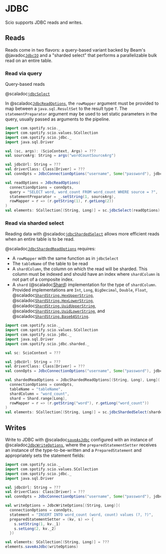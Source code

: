 # JDBC

Scio supports JDBC reads and writes.

## Reads

Reads come in two flavors: a query-based variant backed by Beam's @javadoc[`JdbcIO`](org.apache.beam.sdk.io.jdbc.JdbcIO) and a "sharded select" that performs a parallelizable bulk read on an entire table.

### Read via query

Query-based reads 

@scaladoc[`jdbcSelect`](com.spotify.scio.jdbc.syntax.JdbcScioContextOps#jdbcSelect[T](readOptions:com.spotify.scio.jdbc.JdbcReadOptions[T])(implicitevidence$1:scala.reflect.ClassTag[T],implicitevidence$2:com.spotify.scio.coders.Coder[T]):com.spotify.scio.values.SCollection[T])

In @scaladoc[`JdbcReadOptions`](com.spotify.scio.jdbc.JdbcReadOptions), the `rowMapper` argument must be provided to map between a `java.sql.ResultSet` to the result type `T`. The `statementPreparator` argument may be used to set static parameters in the query, usually passed as arguments to the pipeline.

```scala mdoc:compile-only
import com.spotify.scio._
import com.spotify.scio.values.SCollection
import com.spotify.scio.jdbc._
import java.sql.Driver

val (sc, args): (ScioContext, Args) = ???
val sourceArg: String = args("wordCountSourceArg")

val jdbcUrl: String = ???
val driverClass: Class[Driver] = ???
val connOpts = JdbcConnectionOptions("username", Some("password"), jdbcUrl, driverClass)

val readOptions = JdbcReadOptions(
  connectionOptions = connOpts,
  query = "SELECT word, word_count FROM word_count WHERE source = ?",
  statementPreparator = _.setString(1, sourceArg),
  rowMapper = r => (r.getString(1), r.getLong(2))
)
val elements: SCollection[(String, Long)] = sc.jdbcSelect(readOptions)
```

### Read via sharded select

Reading data with @scaladoc[`jdbcShardedSelect`](com.spotify.scio.jdbc.syntax.JdbcScioContextOps#jdbcShardedSelect[T,S](readOptions:com.spotify.scio.jdbc.sharded.JdbcShardedReadOptions[T,S])(implicitevidence$3:com.spotify.scio.coders.Coder[T]):com.spotify.scio.values.SCollection[T]) allows more efficient reads when an entire table is to be read.

@scaladoc[`JdbcShardedReadOptions`](com.spotify.scio.jdbc.sharded.JdbcShardedReadOptions) requires:

* A `rowMapper` with the same function as in `jdbcSelect`
* The `tableName` of the table to be read
* A `shardColumn`, the column on which the read will be sharded. This column must be indexed and should have an index where `shardColumn` is not part of a composite index.
* A `shard` (@scaladoc[Shard](com.spotify.scio.jdbc.sharded.Shard$)) implementation for the type of `shardColumn`. Provided implementations are `Int`, `Long`, `BigDecimal`, `Double`, `Float`, @scaladoc[`ShardString.HexUpperString`](com.spotify.scio.jdbc.sharded.ShardString.HexUpperString), @scaladoc[`ShardString.HexLowerString`](com.spotify.scio.jdbc.sharded.ShardString.HexLowerString), @scaladoc[`ShardString.UuidUpperString`](com.spotify.scio.jdbc.sharded.ShardString.UuidUpperString), @scaladoc[`ShardString.UuidLowerString`](com.spotify.scio.jdbc.sharded.ShardString.UuidLowerString), and @scaladoc[`ShardString.Base64String`](com.spotify.scio.jdbc.sharded.ShardString.Base64String).

```scala mdoc:compile-only
import com.spotify.scio._
import com.spotify.scio.values.SCollection
import com.spotify.scio.jdbc._
import java.sql.Driver
import com.spotify.scio.jdbc.sharded._

val sc: ScioContext = ???

val jdbcUrl: String = ???
val driverClass: Class[Driver] = ???
val connOpts = JdbcConnectionOptions("username", Some("password"), jdbcUrl, driverClass)

val shardedReadOptions = JdbcShardedReadOptions[(String, Long), Long](
  connectionOptions = connOpts,
  tableName = "tableName",
  shardColumn = "word_count",
  shard = Shard.range[Long],
  rowMapper = r => (r.getString("word"), r.getLong("word_count"))
)
val elements: SCollection[(String, Long)] = sc.jdbcShardedSelect(shardedReadOptions)
```

## Writes

Write to JDBC with @scaladoc[`saveAsJdbc`](com.spotify.scio.jdbc.syntax.JdbcSCollectionOps#saveAsJdbc(writeOptions:com.spotify.scio.jdbc.JdbcWriteOptions[T]):com.spotify.scio.io.ClosedTap[Nothing]) configured with an instance of @scaladoc[`JdbcWriteOptions`](com.spotify.scio.jdbc.JdbcWriteOptions), where the `preparedStatementSetter` receives an instance of the type-to-be-written and a `PreparedStatement` and appropriately sets the statement fields:

```scala mdoc:compile-only
import com.spotify.scio._
import com.spotify.scio.values.SCollection
import com.spotify.scio.jdbc._
import java.sql.Driver

val jdbcUrl: String = ???
val driverClass: Class[Driver] = ???
val connOpts = JdbcConnectionOptions("username", Some("password"), jdbcUrl, driverClass)

val writeOptions = JdbcWriteOptions[(String, Long)](
  connectionOptions = connOpts,
  statement = "INSERT INTO word_count (word, count) values (?, ?)",
  preparedStatementSetter = (kv, s) => {
    s.setString(1, kv._1)
    s.setLong(2, kv._2)
  })

val elements: SCollection[(String, Long)] = ???
elements.saveAsJdbc(writeOptions)
```

